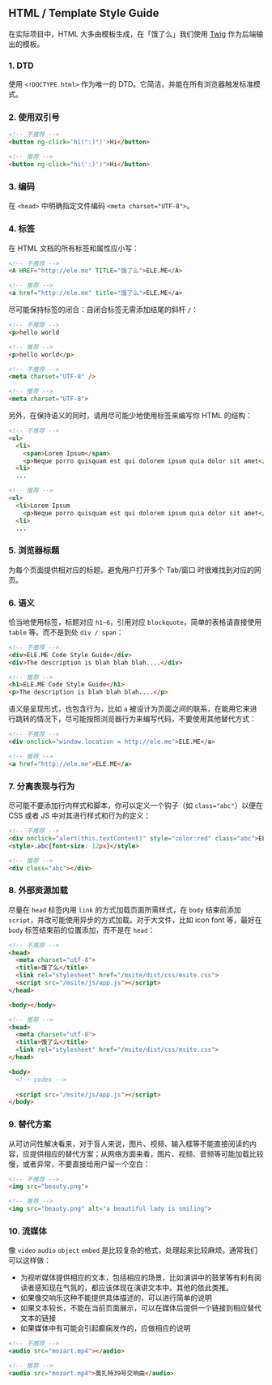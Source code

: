 ## HTML / Template Style Guide

在实际项目中，HTML 大多由模板生成，在「饿了么」我们使用 [Twig](http://twig.sensiolabs.org/) 作为后端输出的模板。


### 1. DTD

使用 `<!DOCTYPE html>` 作为唯一的 DTD。它简洁，并能在所有浏览器触发标准模式。

### 2. 使用双引号

```html
<!-- 不推荐 -->
<button ng-click='hi(":)")'>Hi</button>

<!-- 推荐 -->
<button ng-click="hi(':)')">Hi</button>
```

### 3. 编码

在 `<head>` 中明确指定文件编码 `<meta charset="UTF-8">`。

### 4. 标签

在 HTML 文档的所有标签和属性应小写：

```html
<!-- 不推荐 -->
<A HREF="http://ele.me" TITLE="饿了么">ELE.ME</A>

<!-- 推荐 -->
<a href="http://ele.me" title="饿了么">ELE.ME</a>
```

尽可能保持标签的闭合：自闭合标签无需添加结尾的斜杆 `/`：

```html
<!-- 不推荐 -->
<p>hello world

<!-- 推荐 -->
<p>hello world</p>
```

```html
<!-- 不推荐 -->
<meta charset="UTF-8" />

<!-- 推荐 -->
<meta charset="UTF-8">
```

另外，在保持语义的同时，请用尽可能少地使用标签来编写你 HTML 的结构：

```html
<!-- 不推荐 -->
<ul>
  <li>
    <span>Lorem Ipsum</span>
    <p>Neque porro quisquam est qui dolorem ipsum quia dolor sit amet</p>
  <li>
  ...

<!-- 推荐 -->
<ul>
  <li>Lorem Ipsum
    <p>Neque porro quisquam est qui dolorem ipsum quia dolor sit amet</p>
  <li>
  ...
```

### 5. 浏览器标题

为每个页面提供相对应的标题。避免用户打开多个 Tab/窗口 时很难找到对应的网页。

### 6. 语义

恰当地使用标签，标题对应 `h1~6`，引用对应 `blockquote`，简单的表格请直接使用 `table` 等。而不是到处 `div / span`：

```html
<!-- 不推荐 -->
<div>ELE.ME Code Style Guide</div>
<div>The description is blah blah blah....</div>

<!-- 推荐 -->
<h1>ELE.ME Code Style Guide</h1>
<p>The description is blah blah blah....</p>
```

语义是呈现形式，也包含行为，比如 `a` 被设计为页面之间的联系，在能用它来进行跳转的情况下，尽可能按照浏览器行为来编写代码，不要使用其他替代方式：

```html
<!-- 不推荐 -->
<div onclick="window.location = http://ele.me">ELE.ME</a>

<!-- 推荐 -->
<a href="http://ele.me">ELE.ME</a>
```

### 7. 分离表现与行为

尽可能不要添加行内样式和脚本，你可以定义一个钩子（如 `class="abc"`）以便在 CSS 或者 JS 中对其进行样式和行为的定义：

```html
<!-- 不推荐 -->
<div onclick="alert(this.textContent)" style="color:red" class="abc">ELE.ME</a>
<style>.abc{font-size: 12px}</style>

<!-- 推荐 -->
<div class="abc"></div>
```

### 8. 外部资源加载

尽量在 `head` 标签内用 `link` 的方式加载页面所需样式，在 `body` 结束前添加 `script`，并改可能使用异步的方式加载。对于大文件，比如 icon font 等，最好在 `body` 标签结束前的位置添加，而不是在 `head`：

```html
<!-- 不推荐 -->
<head>
  <meta charset="utf-8">
  <title>饿了么</title>
  <link rel="stylesheet" href="/msite/dist/css/msite.css">
  <script src="/msite/js/app.js"></script>
</head>

<body></body>

<!-- 推荐 -->
<head>
  <meta charset="utf-8">
  <title>饿了么</title>
  <link rel="stylesheet" href="/msite/dist/css/msite.css">
</head>

<body>
  <!-- codes -->
  
  <script src="/msite/js/app.js"></script>
</body>
```

### 9. 替代方案

从可访问性解决看来，对于盲人来说，图片、视频、输入框等不能直接阅读的内容，应提供相应的替代方案；从网络方面来看，图片、视频、音频等可能加载比较慢，或者异常，不要直接给用户留一个空白：

```html
<!-- 不推荐 -->
<img src="beauty.png">

<!-- 推荐 -->
<img src="beauty.png" alt="a beautiful lady is smiling">
```

### 10. 流媒体

像 `video` `audio` `object` `embed` 是比较复杂的格式，处理起来比较麻烦。通常我们可以这样做：

- 为视听媒体提供相应的文本，包括相应的场景，比如演讲中的鼓掌等有利有阅读者感知现在气氛的，都应该体现在演讲文本中。其他的依此类推。
- 如果像交响乐这种不能提供具体描述的，可以进行简单的说明
- 如果文本较长，不能在当前页面展示，可以在媒体后提供一个链接到相应替代文本的链接
- 如果媒体中有可能会引起癫痫发作的，应做相应的说明

```html
<!-- 不推荐 -->
<audio src="mozart.mp4"></audio>

<!-- 推荐 -->
<audio src="mozart.mp4">莫扎特39号交响曲</audio>
```



